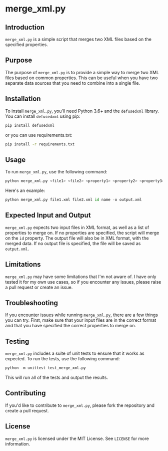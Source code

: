 # merge_xml.py

## Introduction

`merge_xml.py` is a simple script that merges two XML files based on the specified properties.

## Purpose

The purpose of `merge_xml.py` is to provide a simple way to merge two XML files based on common properties. This can be useful when you have two separate data sources that you need to combine into a single file.

## Installation

To install `merge_xml.py`, you'll need Python 3.6+ and the `defusedxml` library. You can install `defusedxml` using pip:

```bash
pip install defusedxml
```

or you can use requirements.txt:

```bash
pip install -r requirements.txt
```

## Usage

To run `merge_xml.py`, use the following command:

```python
python merge_xml.py <file1> <file2> <property1> <property2> <property3> ... -o <output_file>
```

Here's an example:

```python
python merge_xml.py file1.xml file2.xml id name -o output.xml
```

## Expected Input and Output

`merge_xml.py` expects two input files in XML format, as well as a list of properties to merge on. If no properties are specified, the script will merge on the `id` property. The output file will also be in XML format, with the merged data. If no output file is specified, the file will be saved as `output.xml`.

## Limitations

`merge_xml.py` may have some limitations that I'm not aware of. I have only tested it for my own use cases, so if you encounter any issues, please raise a pull request or create an issue.

## Troubleshooting

If you encounter issues while running `merge_xml.py`, there are a few things you can try. First, make sure that your input files are in the correct format and that you have specified the correct properties to merge on.

## Testing

`merge_xml.py` includes a suite of unit tests to ensure that it works as expected. To run the tests, use the following command:

```python
python -m unittest test_merge_xml.py
```

This will run all of the tests and output the results.

## Contributing

If you'd like to contribute to `merge_xml.py`, please fork the repository and create a pull request.

## License

`merge_xml.py` is licensed under the MIT License. See `LICENSE` for more information.
